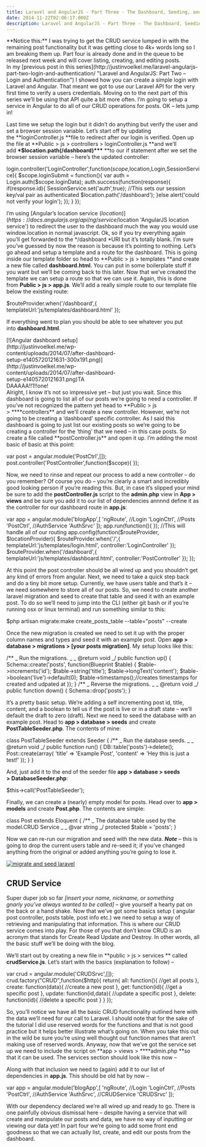 ```yaml
---
title: Laravel and AngularJS - Part Three - The Dashboard, Seeding, and CRUD
date: 2014-11-22T02:06:17.000Z
description: Laravel and AngularJS - Part Three - The Dashboard, Seeding, and CRUD
---
```


<div class="alert alert-notice"><span class="alert-before"></span><span class="alert-after"></span><div class="alert-wrapper">**Notice this:** I was trying to get the CRUD service lumped in with the remaining post functionality but it was getting close to 4k+ words long so I am breaking them up. Part four is already done and in the queue to be released next week and will cover listing, creating, and editing posts.  
<span class="ico-st alert-close"></span></div><div class="clear"></div></div>In my [previous post in this series](http://justinvoelkel.me/laravel-angularjs-part-two-login-and-authentication/ "Laravel and AngularJS: Part Two – Login and Authentication") I showed how you can create a simple login with Laravel and Angular. That meant we got to use our Laravel API for the very first time to verify a users credentials. Moving on to the next part of this series we’ll be using that API quite a bit more often. I’m going to setup a service in Angular to do all of our CRUD operations for posts. OK – lets jump in!

Last time we setup the login but it didn’t do anything but verify the user and set a browser session variable. Let’s start off by updating the **loginController.js **file to redirect after our login is verified. Open up the file at **Public > js > controllers > loginController.js **and we’ll add **\*$location.path(/dashboard)\*\*\*** \*\*to our if statement after we set the browser session variable – here’s the updated controller:

login.controller('LoginController',function($scope,$location,Login,SessionService){ $scope.loginSubmit = function(){ var auth = Login.auth($scope.loginData); auth.success(function(response){ if(response.id){ SessionService.set('auth',true); //This sets our session key/val pair as authenticated $location.path('/dashboard'); }else alert('could not verify your login'); }); } });

I’m using [Angular’s location service ($location)](https://docs.angularjs.org/api/ng/service/$location 'AngularJS location service') to redirect the user to the dashboard much the way you would use window.location in normal javascript. Ok, so if you try everything again you’ll get forwarded to the */dashboard *URI but it’s totally blank. I’m sure you’ve guessed by now the reason is because it’s pointing to nothing. Let’s go ahead and setup a template and a route for the dashboard. This is going inside our template folder so head to **Public > js > templates **and create a new file called **dashboard.html**. You can put in some boilerplate stuff if you want but we’ll be coming back to this later. Now that we’ve created the template we can setup a route so that we can use it. Again, this is done from **Public > js > app.js**. We’ll add a really simple route to our template file below the existing route:

$routeProvider.when('/dashboard',{ templateUrl:'js/templates/dashboard.html' });

If everything went to plan you should be able to see whatever you put into **dashboard.html**.

<div class="wp-caption aligncenter" id="attachment_422" style="width: 310px">[![Angular dashboard setup](http://justinvoelkel.me/wp-content/uploads/2014/07/after-dashboard-setup-e1405720121631-300x191.png)](http://justinvoelkel.me/wp-content/uploads/2014/07/after-dashboard-setup-e1405720121631.png)TA DAAAAA!!1!!one!

</div>Alright, I know it’s not so impressive yet – but just you wait. Since this dashboard is going to list all of our posts we’re going to need a controller. If you’ve not recognized the pattern yet head to **Public > js > ****controllers** and we’ll create a new controller. However, we’re not going to be creating a ‘dashboard’ specific controller. As I said this dashboard is going to just list our existing posts so we’re going to be creating a controller for the ‘thing’ that we need – in this case posts. So create a file called **postController.js** and open it up. I’m adding the most basic of basic at this point:

var post = angular.module('PostCtrl',[]); post.controller('PostController',function($scope){ });

Now, we need to rinse and repeat our process to add a new controller – do you remember? Of course you do – you’re clearly a smart and incredibly good looking person if you’re reading this. But, in case it’s slipped your mind be sure to add the **postController.js** script to the **admin.php** view in **App > views** and be sure you add it to our list of dependencies annnnd define it as the controller for our dashboard route in **app.js**:

var app = angular.module('blogApp',[ 'ngRoute', //Login 'LoginCtrl', //Posts 'PostCtrl', //AuthService 'AuthSrvc' ]); app.run(function(){ }); //This will handle all of our routing app.config(function($routeProvider, $locationProvider){ $routeProvider.when('/',{ templateUrl:'js/templates/login.html', controller:'LoginController' }); $routeProvider.when('/dashboard',{ templateUrl:'js/templates/dashboard.html', controller:'PostController' }); });

At this point the post controller should be all wired up and you shouldn’t get any kind of errors from angular. Next, we need to take a quick step back and do a tiny bit more setup. Currently, we have users table and that’s it – we need somewhere to store all of our posts. So, we need to create another laravel migration and seed to create that table and seed it with an example post. To do so we’ll need to jump into the CLI (either git bash or if you’re running osx or linux terminal) and run something similar to this:

$php artisan migrate:make create_posts_table --table="posts" --create

Once the new migration is created we need to set it up with the proper column names and types and seed it with an example post. Open **app > database > migrations > [your posts migration]**. My setup looks like this:

/** _ Run the migrations. _ _ @return void _/ public function up() { Schema::create('posts', function(Blueprint $table) { $table->increments('id'); $table->string('title'); $table->longText('content'); $table->boolean('live')->default(0); $table->timestamps();//creates timestamps for created and udpated at }); } /** _ Reverse the migrations. _ _ @return void _/ public function down() { Schema::drop('posts'); }

It’s a pretty basic setup. We’re adding a self incrementing post id, title, content, and a boolean to tell us if the post is live or in a draft state – we’ll default the draft to zero (draft). Next we need to seed the database with an example post. Head to **app > database > seeds** and create **PostTableSeeder.php**. The contents of mine:

class PostTableSeeder extends Seeder { /\*\* _ Run the database seeds. _ _ @return void _/ public function run() { DB::table('posts')->delete(); Post::create(array( 'title' => 'Example Post', 'content' => 'Hey this is just a test!' )); } }

And, just add it to the end of the seeder file **app > database > seeds > DatabaseSeeder.php**:

$this->call('PostTableSeeder');

Finally, we can create a (nearly) empty model for posts. Head over to **app > models** and create **Post.php**. The contents are simple:

class Post extends Eloquent { /\*\* _ The database table used by the model.CRUD Service _ _ @var string _/ protected $table = 'posts'; }

Now we can re-run our migration and seed with the new data. **_Note_** – this is going to drop the current users table and re-seed it; if you’ve changed anything from the original or added anything you’re going to lose it.

[![migrate and seed laravel](http://justinvoelkel.me/wp-content/uploads/2014/08/migrate-and-seed-posts-e1408047414743.png)](http://justinvoelkel.me/wp-content/uploads/2014/08/migrate-and-seed-posts-e1408047414743.png)

## CRUD Service

Super duper job so far _[insert your name, nickname, or something gnarly you’ve always wanted to be called]_ – give yourself a hearty pat on the back or a hand shake. Now that we’ve got some basics setup ( angular post controller, posts table, post info etc.) we need to setup a way of retrieving and manipulating that information. This is where our CRUD service comes into play. For those of you that don’t know CRUD is an acronym that stands for Create Read Update and Destroy. In other words, all the basic stuff we’ll be doing with the blog.

We’ll start out by creating a new file in **public > js > services ** called **crudService.js**. Let’s start with the basics (explanation to follow) –

var crud = angular.module('CRUDSrvc',[]); crud.factory("CRUD",function($http){ return{ all: function(){ //get all posts }, create: function(data){ //create a new post }, get: function(id){ //get a specific post }, update: function(id,data){ //update a specific post }, delete: function(id){ //delete a specific post } } });

So, you’ll notice we have all the basic CRUD functionality outlined here with the data we’ll need for our call to Laravel. I should note that for the sake of the tutorial I did use reserved words for the functions and that is not good practice but it helps better illustrate what’s going on. When you take this out in the wild be sure you’re using well thought out function names that aren’t making use of reserved words. Anyway, now that we’ve got the service set up we need to include the script on **app > views > \*\***admin.php \*\*so that it can be used. The services section should look like this now –

 <!--angular services--> <script src="js/services/authService.js"></script> <script src="js/services/crudService.js"></script>

Along with that inclusion we need to (again) add it to our list of dependencies in **app.js**. This should be old hat by now –

var app = angular.module('blogApp',[ 'ngRoute', //Login 'LoginCtrl', //Posts 'PostCtrl', //AuthService 'AuthSrvc', //CRUDService 'CRUDSrvc' ]);

With our dependency declared we’re all wired up and ready to go. There is one painfully obvious dismissal here – despite having a service that will create and manipulate our posts and data, we have no way of inputting or viewing our data yet! In part four we’re going to add some front end goodness so that we can actually list, create, and edit our posts from the dashboard.
